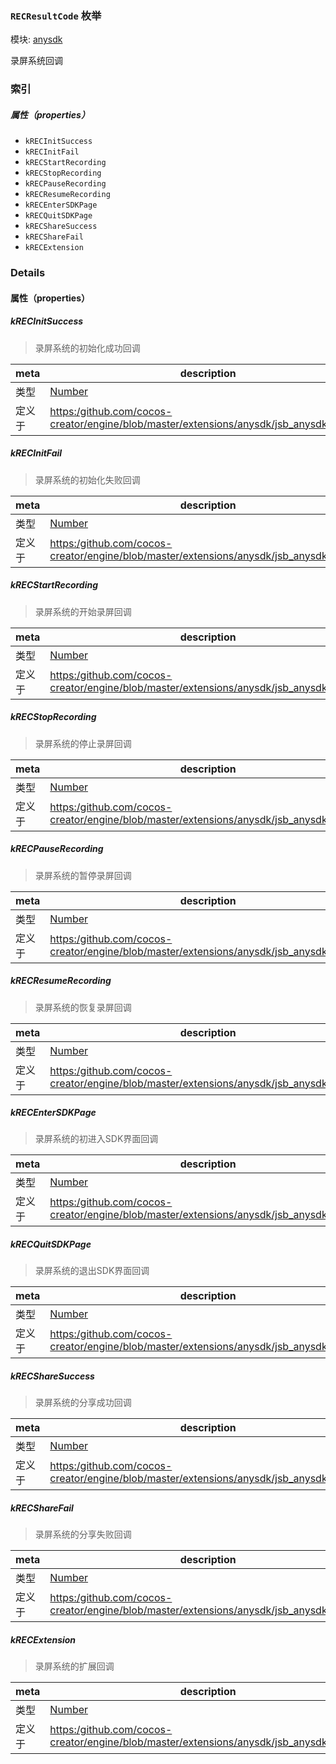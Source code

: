 ### `RECResultCode` 枚举



模块: [anysdk](../modules/anysdk.md)




录屏系统回调

### 索引

##### 属性（properties）

  - `kRECInitSuccess`
  - `kRECInitFail`
  - `kRECStartRecording`
  - `kRECStopRecording`
  - `kRECPauseRecording`
  - `kRECResumeRecording`
  - `kRECEnterSDKPage`
  - `kRECQuitSDKPage`
  - `kRECShareSuccess`
  - `kRECShareFail`
  - `kRECExtension`

### Details

#### 属性（properties）


##### kRECInitSuccess

> 录屏系统的初始化成功回调

| meta | description |
|------|-------------|
| 类型 | <a href="https://developer.mozilla.org/en/JavaScript/Reference/Global_Objects/Number" class="crosslink external" target="_blank">Number</a> |
| 定义于 | [https:/github.com/cocos-creator/engine/blob/master/extensions/anysdk/jsb_anysdk.js:2715](https:/github.com/cocos-creator/engine/blob/master/extensions/anysdk/jsb_anysdk.js#L2715) |



##### kRECInitFail

> 录屏系统的初始化失败回调

| meta | description |
|------|-------------|
| 类型 | <a href="https://developer.mozilla.org/en/JavaScript/Reference/Global_Objects/Number" class="crosslink external" target="_blank">Number</a> |
| 定义于 | [https:/github.com/cocos-creator/engine/blob/master/extensions/anysdk/jsb_anysdk.js:2722](https:/github.com/cocos-creator/engine/blob/master/extensions/anysdk/jsb_anysdk.js#L2722) |



##### kRECStartRecording

> 录屏系统的开始录屏回调

| meta | description |
|------|-------------|
| 类型 | <a href="https://developer.mozilla.org/en/JavaScript/Reference/Global_Objects/Number" class="crosslink external" target="_blank">Number</a> |
| 定义于 | [https:/github.com/cocos-creator/engine/blob/master/extensions/anysdk/jsb_anysdk.js:2729](https:/github.com/cocos-creator/engine/blob/master/extensions/anysdk/jsb_anysdk.js#L2729) |



##### kRECStopRecording

> 录屏系统的停止录屏回调

| meta | description |
|------|-------------|
| 类型 | <a href="https://developer.mozilla.org/en/JavaScript/Reference/Global_Objects/Number" class="crosslink external" target="_blank">Number</a> |
| 定义于 | [https:/github.com/cocos-creator/engine/blob/master/extensions/anysdk/jsb_anysdk.js:2736](https:/github.com/cocos-creator/engine/blob/master/extensions/anysdk/jsb_anysdk.js#L2736) |



##### kRECPauseRecording

> 录屏系统的暂停录屏回调

| meta | description |
|------|-------------|
| 类型 | <a href="https://developer.mozilla.org/en/JavaScript/Reference/Global_Objects/Number" class="crosslink external" target="_blank">Number</a> |
| 定义于 | [https:/github.com/cocos-creator/engine/blob/master/extensions/anysdk/jsb_anysdk.js:2743](https:/github.com/cocos-creator/engine/blob/master/extensions/anysdk/jsb_anysdk.js#L2743) |



##### kRECResumeRecording

> 录屏系统的恢复录屏回调

| meta | description |
|------|-------------|
| 类型 | <a href="https://developer.mozilla.org/en/JavaScript/Reference/Global_Objects/Number" class="crosslink external" target="_blank">Number</a> |
| 定义于 | [https:/github.com/cocos-creator/engine/blob/master/extensions/anysdk/jsb_anysdk.js:2750](https:/github.com/cocos-creator/engine/blob/master/extensions/anysdk/jsb_anysdk.js#L2750) |



##### kRECEnterSDKPage

> 录屏系统的初进入SDK界面回调

| meta | description |
|------|-------------|
| 类型 | <a href="https://developer.mozilla.org/en/JavaScript/Reference/Global_Objects/Number" class="crosslink external" target="_blank">Number</a> |
| 定义于 | [https:/github.com/cocos-creator/engine/blob/master/extensions/anysdk/jsb_anysdk.js:2757](https:/github.com/cocos-creator/engine/blob/master/extensions/anysdk/jsb_anysdk.js#L2757) |



##### kRECQuitSDKPage

> 录屏系统的退出SDK界面回调

| meta | description |
|------|-------------|
| 类型 | <a href="https://developer.mozilla.org/en/JavaScript/Reference/Global_Objects/Number" class="crosslink external" target="_blank">Number</a> |
| 定义于 | [https:/github.com/cocos-creator/engine/blob/master/extensions/anysdk/jsb_anysdk.js:2764](https:/github.com/cocos-creator/engine/blob/master/extensions/anysdk/jsb_anysdk.js#L2764) |



##### kRECShareSuccess

> 录屏系统的分享成功回调

| meta | description |
|------|-------------|
| 类型 | <a href="https://developer.mozilla.org/en/JavaScript/Reference/Global_Objects/Number" class="crosslink external" target="_blank">Number</a> |
| 定义于 | [https:/github.com/cocos-creator/engine/blob/master/extensions/anysdk/jsb_anysdk.js:2771](https:/github.com/cocos-creator/engine/blob/master/extensions/anysdk/jsb_anysdk.js#L2771) |



##### kRECShareFail

> 录屏系统的分享失败回调

| meta | description |
|------|-------------|
| 类型 | <a href="https://developer.mozilla.org/en/JavaScript/Reference/Global_Objects/Number" class="crosslink external" target="_blank">Number</a> |
| 定义于 | [https:/github.com/cocos-creator/engine/blob/master/extensions/anysdk/jsb_anysdk.js:2778](https:/github.com/cocos-creator/engine/blob/master/extensions/anysdk/jsb_anysdk.js#L2778) |



##### kRECExtension

> 录屏系统的扩展回调

| meta | description |
|------|-------------|
| 类型 | <a href="https://developer.mozilla.org/en/JavaScript/Reference/Global_Objects/Number" class="crosslink external" target="_blank">Number</a> |
| 定义于 | [https:/github.com/cocos-creator/engine/blob/master/extensions/anysdk/jsb_anysdk.js:2785](https:/github.com/cocos-creator/engine/blob/master/extensions/anysdk/jsb_anysdk.js#L2785) |


